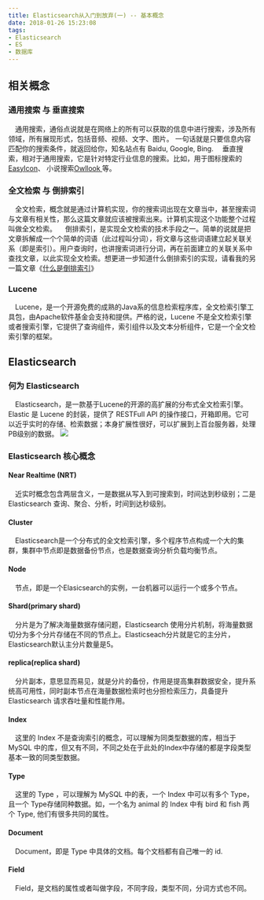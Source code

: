 ```yaml
---
title: Elasticsearch从入门到放弃(一) -- 基本概念
date: 2018-01-26 15:23:08
tags:
- Elasticsearch
- ES
- 数据库
---
```


## 相关概念

### 通用搜索 与 垂直搜索
&ensp;&ensp;通用搜索，通俗点说就是在网络上的所有可以获取的信息中进行搜索，涉及所有领域，所有展现形式，包括音频、视频、文字、图片。
一句话就是只要信息内容匹配你的搜索条件，就返回给你，知名站点有 Baidu, Google, Bing.
&ensp;&ensp;垂直搜索，相对于通用搜索，它是针对特定行业信息的搜索。比如，用于图标搜索的[EasyIcon](http://www.easyicon.cn/)、
小说搜索[Owllook ](https://www.owllook.net/)等。

### 全文检索 与 倒排索引
&ensp;&ensp;全文检索，概念就是通过计算机实现，你的搜索词出现在文章当中，甚至搜索词与文章有相关性，那么这篇文章就应该被搜索出来。计算机实现这个功能整个过程叫做全文检索。
&ensp;&ensp;倒排索引，是实现全文检索的技术手段之一。简单的说就是把文章拆解成一个个简单的词语（此过程叫分词），将文章与这些词语建立起关联关系（即是索引）。用户查询时，也讲搜索词进行分词，再在前面建立的关联关系中查找文章，以此实现全文检索。想更进一步知道什么倒排索引的实现，请看我的另一篇文章《[什么是倒排索引](/2017/04/05/inverted_index1/)》

### Lucene
&ensp;&ensp;Lucene，是一个开源免费的成熟的Java系的信息检索程序库，全文检索引擎工具包，由Apache软件基金会支持和提供。严格的说，Lucene 不是全文检索引擎或者搜索引擎，它提供了查询组件，索引组件以及文本分析组件，它是一个全文检索引擎的框架。 

## Elasticsearch
### 何为 Elasticsearch
&ensp;&ensp;Elasticsearch，是一款基于Lucene的开源的高扩展的分布式全文检索引擎。Elastic 是 Lucene 的封装，提供了 RESTFull API 的操作接口，开箱即用。它可以近乎实时的存储、检索数据；本身扩展性很好，可以扩展到上百台服务器，处理PB级别的数据。
[![](/post_imgs/elastic-logo.png)](http://www.elastic.co/products/elasticsearch)

### Elasticsearch 核心概念
#### Near Realtime (NRT)
&ensp;&ensp;近实时概念包含两层含义，一是数据从写入到可搜索到，时间达到秒级别；二是Elasticsearch 查询、聚合、分析，时间到达秒级别。
#### Cluster
&ensp;&ensp;Elasticsearch是一个分布式的全文检索引擎，多个程序节点构成一个大的集群，集群中节点即是数据备份节点，也是数据查询分析负载均衡节点。
#### Node
&ensp;&ensp;节点，即是一个Elasicsearch的实例，一台机器可以运行一个或多个节点。
#### Shard(primary shard)
&ensp;&ensp;分片是为了解决海量数据存储问题，Elasticsearch 使用分片机制，将海量数据切分为多个分片存储在不同的节点上。Elasticseach分片就是它的主分片，Elasticsearch默认主分片数量是5。
#### replica(replica shard)
&ensp;&ensp;分片副本，意思显而易见，就是分片的备份，作用是提高集群数据安全，提升系统高可用性，同时副本节点在海量数据检索时也分担检索压力，具备提升 Elasticsearch 请求吞吐量和性能作用。
#### Index
&ensp;&ensp;这里的 Index 不是查询索引的概念，可以理解为同类型数据的库，相当于 MySQL 中的库，但又有不同，不同之处在于此处的Index中存储的都是字段类型基本一致的同类型数据。
#### Type
&ensp;&ensp;这里的 Type ，可以理解为 MySQL 中的表，一个 Index 中可以有多个 Type，且一个 Type存储同种数据。如，一个名为 animal 的 Index 中有 bird 和 fish 两个 Type, 他们有很多共同的属性。
#### Document
&ensp;&ensp;Document，即是 Type 中具体的文档。每个文档都有自己唯一的 id.
#### Field
&ensp;&ensp;Field，是文档的属性或者叫做字段，不同字段，类型不同，分词方式也不同。



























